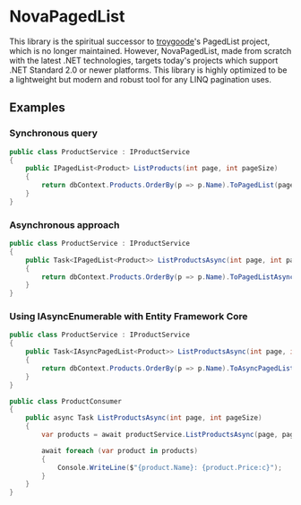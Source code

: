 # NovaPagedList
This library is the spiritual successor to [troygoode](https://github.com/troygoode)'s PagedList project, which is no longer maintained. However, NovaPagedList, made from scratch with the latest .NET technologies, targets today's projects which support .NET Standard 2.0 or newer platforms. This library is highly optimized to be a lightweight but modern and robust tool for any LINQ pagination uses.

## Examples

### Synchronous query

```csharp
public class ProductService : IProductService
{
    public IPagedList<Product> ListProducts(int page, int pageSize)
    {
        return dbContext.Products.OrderBy(p => p.Name).ToPagedList(page, pageSize);
    }
}
```

### Asynchronous approach

```csharp
public class ProductService : IProductService
{
    public Task<IPagedList<Product>> ListProductsAsync(int page, int pageSize)
    {
        return dbContext.Products.OrderBy(p => p.Name).ToPagedListAsync(page, pageSize);
    }
}
```

### Using IAsyncEnumerable with Entity Framework Core

```csharp
public class ProductService : IProductService
{
    public Task<IAsyncPagedList<Product>> ListProductsAsync(int page, int pageSize)
    {
        return dbContext.Products.OrderBy(p => p.Name).ToAsyncPagedListAsync(page, pageSize);
    }
}

public class ProductConsumer
{
    public async Task ListProductsAsync(int page, int pageSize)
    {
        var products = await productService.ListProductsAsync(page, pageSize);

        await foreach (var product in products)
        {
            Console.WriteLine($"{product.Name}: {product.Price:c}");
        }
    }
}
```

